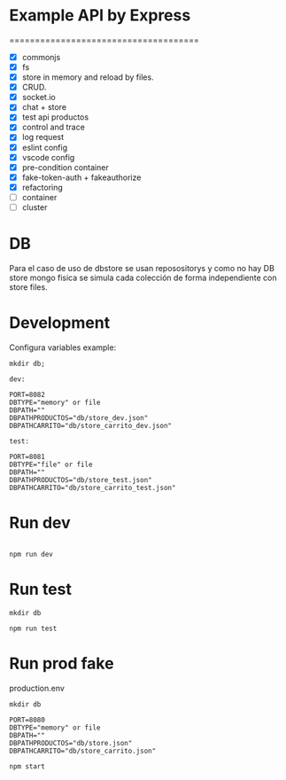 # Example API by Express

=====================================

- [x] commonjs
- [x] fs
- [x] store in memory and reload by files.
- [x] CRUD.
- [x] socket.io
- [x] chat + store
- [x] test api productos
- [x] control and trace
- [x] log request
- [x] eslint config
- [x] vscode config
- [x] pre-condition container
- [x] fake-token-auth + fakeauthorize
- [x] refactoring
- [ ] container
- [ ] cluster

# DB

Para el caso de uso de dbstore se usan reposositorys y como no hay DB store mongo fisica se simula cada colección de forma independiente con store files.

# Development


Configura variables example:

```
mkdir db;

dev:

PORT=8082
DBTYPE="memory" or file
DBPATH=""
DBPATHPRODUCTOS="db/store_dev.json"
DBPATHCARRITO="db/store_carrito_dev.json"

test:

PORT=8081
DBTYPE="file" or file
DBPATH=""
DBPATHPRODUCTOS="db/store_test.json"
DBPATHCARRITO="db/store_carrito_test.json"
```

# Run dev

```

npm run dev

```

# Run test

```
mkdir db

npm run test

```

# Run prod fake

production.env

```
mkdir db

PORT=8080
DBTYPE="memory" or file
DBPATH=""
DBPATHPRODUCTOS="db/store.json"
DBPATHCARRITO="db/store_carrito.json"

npm start

```

